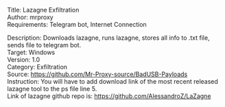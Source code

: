 Title: Lazagne Exfiltration<br>
Author:	mrproxy<br>
Requirements: Telegram bot, Internet Connection <br>

Description: Downloads lazagne, runs lazagne, stores all info to .txt file, sends file to telegram bot.<br>
Target:	Windows<br>
Version:	1.0<br>
Category:	Exfiltration<br>
Source: https://github.com/Mr-Proxy-source/BadUSB-Payloads<br>
Instruction: You will have to add download link of the most recent released lazagne tool to the ps file line 5.<br>
Link of lazagne github repo is: https://github.com/AlessandroZ/LaZagne<br>
